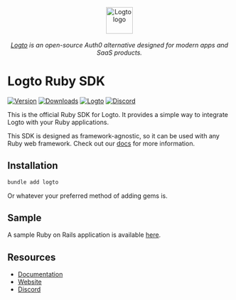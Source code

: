 <p align="center">
  <a href="https://logto.io" target="_blank" align="center" alt="Logto Logo">
    <picture>
      <source height="60" media="(prefers-color-scheme: dark)" srcset="https://github.com/logto-io/.github/raw/master/profile/logto-logo-dark.svg">
      <source height="60" media="(prefers-color-scheme: light)" srcset="https://github.com/logto-io/.github/raw/master/profile/logto-logo-light.svg">
      <img height="60" src="https://github.com/logto-io/logto/raw/master/logo.png" alt="Logto logo">
    </picture>
  </a>
  <br/><br/>
  <span><i><a href="https://logto.io" target="_blank">Logto</a> is an open-source Auth0 alternative designed for modern apps and SaaS products.</i></span>
</p>

# Logto Ruby SDK

[![Version](https://img.shields.io/gem/v/logto)][RubyGems]
[![Downloads](https://img.shields.io/gem/dt/logto)][RubyGems]
[![Logto](https://img.shields.io/badge/for-logto-7958ff)][Website]
[![Discord](https://img.shields.io/badge/discord-join-5865f2?logo=discord)][Discord]

This is the official Ruby SDK for Logto. It provides a simple way to integrate Logto with your Ruby applications.

This SDK is designed as framework-agnostic, so it can be used with any Ruby web framework. Check out our [docs](https://docs.logto.io/quick-starts/ruby/) for more information.

## Installation

```bash
bundle add logto
```

Or whatever your preferred method of adding gems is.

## Sample

A sample Ruby on Rails application is available [here](https://github.com/logto-io/ruby/tree/HEAD/logto-sample).

## Resources

- [Documentation](https://docs.logto.io/quick-starts/ruby/)
- [Website][Website]
- [Discord][Discord]

[RubyGems]: https://rubygems.org/gems/logto
[Website]: https://logto.io/
[Discord]: https://discord.gg/vRvwuwgpVX
